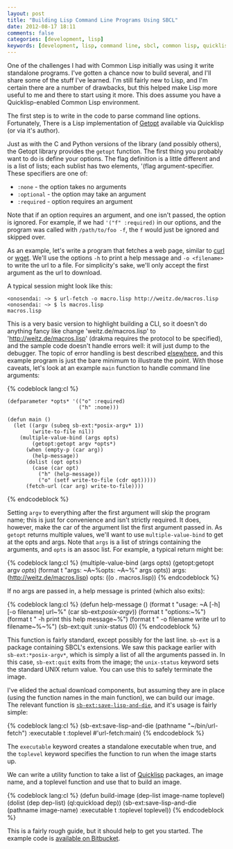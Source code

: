 ```yaml
---
layout: post
title: "Building Lisp Command Line Programs Using SBCL"
date: 2012-08-17 18:11
comments: false 
categories: [development, lisp]
keywords: [development, lisp, command line, sbcl, common lisp, quicklisp]
---
```


One of the challenges I had with Common Lisp initially was using it write
standalone programs. I've gotten a chance now to build several, and I'll
share some of the stuff I've learned. I'm still fairly new to Lisp, and
I'm certain there are a number of drawbacks, but this helped make Lisp more
useful to me and there to start using it more. This does assume you have a
Quicklisp-enabled Common Lisp environment.

<!-- more -->
The first step is to write in the code to parse command line options. 
Fortunately, There is a Lisp implementation of [Getopt](getopt!) 
available via Quicklisp (or via it's author).

Just as with the C and Python versions of the library (and possibly
others), the Getopt library provides the `getopt` function. The first
thing you probably want to do is define your options. The flag
definition is a little different and is a list of lists; each sublist
has two elements, '(flag argument-specifier. These specifiers are one of:

* `:none` - the option takes no arguments
* `:optional` - the option may take an argument
* `:required` - option requires an argument

Note that if an option requires an argument, and one isn't passed, the 
option is ignored. For example, if we had `'("f" :required)` in our
options, and the program was called with `/path/to/foo -f`, the `f` would
just be ignored and skipped over.

As an example, let's write a program that fetches a web page, similar
to [curl](http://curl.haxx.se/) or
[wget](http://www.gnu.org/software/wget/). We'll use the options `-h`
to print a help message and `-o <filename>` to write the url to a
file. For simplicity's sake, we'll only accept the first argument as
the url to download.

A typical session might look like this:

    <onosendai: ~> $ url-fetch -o macro.lisp http://weitz.de/macros.lisp
    <onosendai: ~> $ ls macros.lisp
    macros.lisp

This is a very basic version to highlight building a CLI, so it
doesn't do anything fancy like change 'weitz.de/macros.lisp' to
'http://weitz.de/macros.lisp' (drakma requires the protocol to be
specified), and the sample code doesn't handle errors well: it will
just dump to the debugger. The topic of error handling is best
described [elsewhere](http://gigamonkeys.com/book/beyond-exception-handling-conditions-and-restarts.html),
and this example program is just the bare minimum to illustrate the
point. With those caveats, let's look at an example `main` function to
handle command line arguments:

{% codeblock lang:cl %}

    (defparameter *opts* '(("o" :required)
                           ("h" :none)))
                           
    (defun main ()
      (let ((argv (subeq sb-ext:*posix-argv* 1))
            (write-to-file nil))
        (multiple-value-bind (args opts)
            (getopt:getopt argv *opts*)
          (when (empty-p (car arg))
            (help-message))
          (dolist (opt opts)
            (case (car opt)
              ("h" (help-message))
              ("o" (setf write-to-file (cdr opt)))))
          (fetch-url (car arg) write-to-file))))
{% endcodeblock %}

Setting `argv` to everything after the first argument will skip the
program name; this is just for convenience and isn't strictly
required. It does, however, make the car of the argument list the
first argument passed in. As `getopt` returns multiple values, we'll
want to use `multiple-value-bind` to get at the opts and args. Note
that `args` is a list of strings containing the arguments, and `opts`
is an assoc list. For example, a typical return might be:

{% codeblock lang:cl %}
    (multiple-value-bind (args opts)
        (getopt:getopt argv *opts*)
      (format t "args: ~A~%opts: ~A~%" args opts))
    args: (http://weitz.de/macros.lisp)
    opts: ((o . macros.lisp))
{% endcodeblock %}

If no args are passed in, a help message is printed (which also
exits):

{% codeblock lang:cl %}
    (defun help-message ()
      (format t "usage: ~A [-h] [-o filename] url~%" (car sb-ext:*posix-argv*))
      (format t "options:~%")
      (format t "    -h            print this help message~%")
      (format t "    -o filename   write url to filename~%~%")
      (sb-ext:quit :unix-status 0))
{% endcodeblock %}

This function is fairly standard, except possibly for the last
line. `sb-ext` is a package containing SBCL's extensions. We saw this
package earlier with `sb-ext:*posix-argv*`, which is simply a list of
all the arguments passed in. In this case, `sb-ext:quit` exits from the
image; the `unix-status` keyword sets the standard UNIX return
value. You can use this to safely terminate the image.

I've elided the actual download components, but assuming they are in
place (using the function names in the main function), we can build
our image. The relevant function is
[`sb-ext:save-lisp-and-die`](http://www.sbcl.org/manual/Saving-a-Core-Image.html),
and it's usage is fairly simple:

{% codeblock lang:cl %}
    (sb-ext:save-lisp-and-die (pathname "~/bin/url-fetch")
                              :executable t
                              :toplevel #'url-fetch:main)
{% endcodeblock %}

The `executable` keyword creates a standalone executable when
true, and the `toplevel` keyword specifies the function to run
when the image starts up. 

We can write a utility function to take a list of
[Quicklisp](http://www.quicklisp.org/) packages, an image name, and a
toplevel function and use that to build an image.

{% codeblock lang:cl %}
    (defun build-image (dep-list image-name toplevel)
      (dolist (dep dep-list)
        (ql:quickload dep))
      (sb-ext:save-lisp-and-die (pathname image-name)
                                :executable t
                                :toplevel toplevel))
{% endcodeblock %}
                                
This is a fairly rough guide, but it should help to get you
started. The example code is
[available on Bitbucket](https://bitbucket.org/kisom/url-fetch/).
